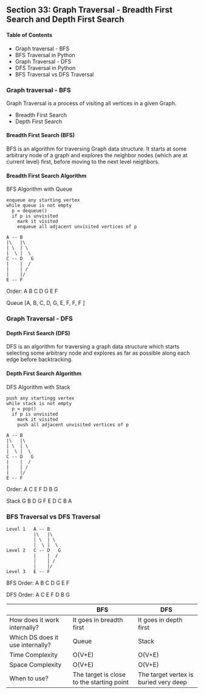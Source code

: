 ## Section 33: Graph Traversal - Breadth First Search and Depth First Search

#### Table of Contents
- Graph traversal - BFS
- BFS Traversal in Python
- Graph Traversal - DFS
- DFS Traversal in Python
- BFS Traversal vs DFS Traversal


### Graph traversal - BFS

Graph Traversal is a process of visiting all vertices in a given Graph.
- Breadth First Search
- Depth First Search

#### Breadth First Search (BFS) 
BFS is an algorithm for traversing Graph data structure.
It starts at some arbitrary node of a graph and explores the neighbor nodes
(which are at current level) first, before moving to the next level neighbors.


#### Breadth First Search Algorithm

BFS Algorithm with Queue
```
enqueue any starting vertex
while queue is not empty
  p = dequeue()
  if p is unvisited
    mark it visited
    enqueue all adjacent unvisited vertices of p
```
```
A -- B
|\   |\
| \  | \
|  \ |  \
C -- D   G
|    |  /
|    | /
|    |/
E -- F
```
Order: A B C D G E F

Queue [A, B, C, D, G, E, F, F, F ]


### Graph Traversal - DFS

#### Depth First Search (DFS)

DFS is an algorithm for traversing a graph data structure which starts selecting
some arbitrary node and explores as far as possible along each edge before
backtracking.

#### Depth First Search Algorithm

DFS Algorithm with Stack
```
push any startingg vertex
while stack is not empty
  p = pop()
  if p is unvisited
    mark it visited
    push all adjacent unvisited vertices of p
```
```
A -- B
|\   |\
| \  | \
|  \ |  \
C -- D   G
|    |  /
|    | /
|    |/
E -- F
```
Order: A C E F D B G

Stack
G B D G F E D C B A 


### BFS Traversal vs DFS Traversal
```
Level 1   A -- B
          |\   |\
          | \  | \
          |  \ |  \
Level 2   C -- D   G
          |    |  /
          |    | /
          |    |/
Level 3   E -- F
```
BFS Order: A B C D G E F

DFS Order: A C E F D B G

|                                  | **BFS**                                    | **DFS**                               |
|----------------------------------|--------------------------------------------|---------------------------------------|
| How does it work internally?     | It goes in breadth first                   | It goes in depth first                |
| Which DS does it use internally? | Queue                                      | Stack                                 |
| Time Complexity                  | O(V+E)                                     | O(V+E)                                |
| Space Complexity                 | O(V+E)                                     | O(V+E)                                |
| When to use?                     | The target is close to  the starting point | The target vertex is buried very deep |
